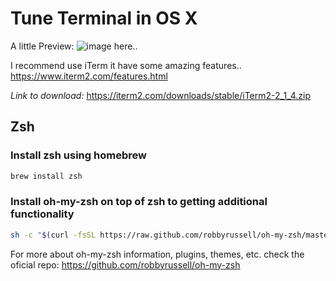 # Tune Terminal in OS X

A little Preview:
![image here..](http://192.168.31.122:3000/samuel.fabrizio/tweaks/blob/master/images/oh-my-szh-default.jpg)


I recommend use iTerm it have some amazing features..  https://www.iterm2.com/features.html

*Link to download:*  https://iterm2.com/downloads/stable/iTerm2-2_1_4.zip



## Zsh
### Install zsh using homebrew

```bash
brew install zsh
```

### Install oh-my-zsh on top of zsh to getting additional functionality

```bash
sh -c "$(curl -fsSL https://raw.github.com/robbyrussell/oh-my-zsh/master/tools/install.sh)"
```



For more about oh-my-zsh information, plugins, themes, etc. check the oficial repo:
https://github.com/robbyrussell/oh-my-zsh
